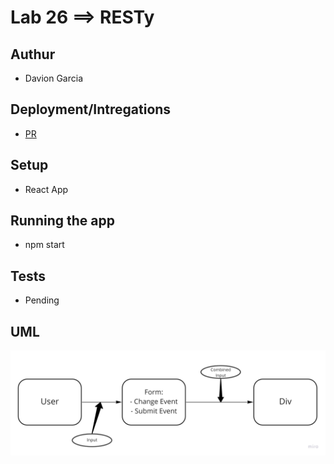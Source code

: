 # Lab 26 ==> RESTy

## Authur

- Davion Garcia

## Deployment/Intregations

- [PR](https://github.com/Vektur/resty/pull/3)

## Setup

- React App

## Running the app

- npm start

## Tests

- Pending

## UML

![UML-Lab26](uml-lab-26.jpg)
